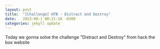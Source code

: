 ```yaml
---
layout: post
title:  "[Challenge] HTB - Distract and Destroy"
date:   2023-08-1 00:21:16 -0300
categories: jekyll update
---
```


Today we gonna solve the challenge "Distract and Destroy" from hack the box website


